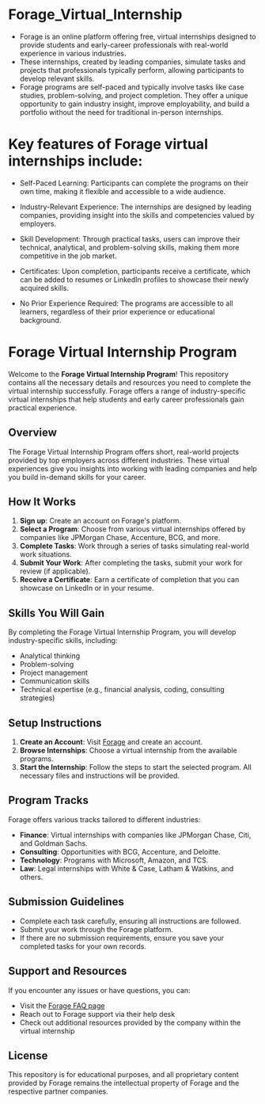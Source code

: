 # Forage_Virtual_Internship

* Forage is an online platform offering free, virtual internships designed to provide students and early-career professionals with real-world experience in various industries. 
* These internships, created by leading companies, simulate tasks and projects that professionals typically perform, allowing participants to develop relevant skills. 
* Forage programs are self-paced and typically involve tasks like case studies, problem-solving, and project completion. They offer a unique opportunity to gain industry insight, improve employability, and build a portfolio without the need for traditional in-person internships.

# Key features of Forage virtual internships include:

* Self-Paced Learning: Participants can complete the programs on their own time, making it flexible and accessible to a wide audience.

* Industry-Relevant Experience: The internships are designed by leading companies, providing insight into the skills and competencies valued by employers.

* Skill Development: Through practical tasks, users can improve their technical, analytical, and problem-solving skills, making them more competitive in the job market.

* Certificates: Upon completion, participants receive a certificate, which can be added to resumes or LinkedIn profiles to showcase their newly acquired skills.

* No Prior Experience Required: The programs are accessible to all learners, regardless of their prior experience or educational background.


# Forage Virtual Internship Program

Welcome to the **Forage Virtual Internship Program**! This repository contains all the necessary details and resources you need to complete the virtual internship successfully. Forage offers a range of industry-specific virtual internships that help students and early career professionals gain practical experience.

## Overview
The Forage Virtual Internship Program offers short, real-world projects provided by top employers across different industries. These virtual experiences give you insights into working with leading companies and help you build in-demand skills for your career.

## How It Works
1. **Sign up**: Create an account on Forage's platform.
2. **Select a Program**: Choose from various virtual internships offered by companies like JPMorgan Chase, Accenture, BCG, and more.
3. **Complete Tasks**: Work through a series of tasks simulating real-world work situations.
4. **Submit Your Work**: After completing the tasks, submit your work for review (if applicable).
5. **Receive a Certificate**: Earn a certificate of completion that you can showcase on LinkedIn or in your resume.

## Skills You Will Gain
By completing the Forage Virtual Internship Program, you will develop industry-specific skills, including:
- Analytical thinking
- Problem-solving
- Project management
- Communication skills
- Technical expertise (e.g., financial analysis, coding, consulting strategies)

## Setup Instructions
1. **Create an Account**: Visit [Forage](https://www.theforage.com/) and create an account.
2. **Browse Internships**: Choose a virtual internship from the available programs.
3. **Start the Internship**: Follow the steps to start the selected program. All necessary files and instructions will be provided.

## Program Tracks
Forage offers various tracks tailored to different industries:
- **Finance**: Virtual internships with companies like JPMorgan Chase, Citi, and Goldman Sachs.
- **Consulting**: Opportunities with BCG, Accenture, and Deloitte.
- **Technology**: Programs with Microsoft, Amazon, and TCS.
- **Law**: Legal internships with White & Case, Latham & Watkins, and others.

## Submission Guidelines
- Complete each task carefully, ensuring all instructions are followed.
- Submit your work through the Forage platform. 
- If there are no submission requirements, ensure you save your completed tasks for your own records.

## Support and Resources
If you encounter any issues or have questions, you can:
- Visit the [Forage FAQ page](https://www.theforage.com/faqs)
- Reach out to Forage support via their help desk
- Check out additional resources provided by the company within the virtual internship

## License
This repository is for educational purposes, and all proprietary content provided by Forage remains the intellectual property of Forage and the respective partner companies.
